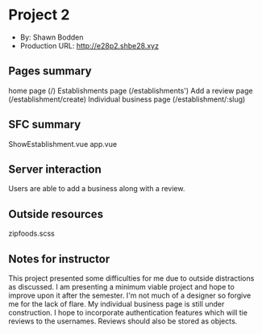 # Project 2
+ By: Shawn Bodden
+ Production URL: <http://e28p2.shbe28.xyz>

## Pages summary
home page (/)
Establishments page (/establishments')
Add a review page (/establishment/create)
Individual business page (/establishment/:slug)


## SFC summary
ShowEstablishment.vue
app.vue
  
## Server interaction
Users are able to add a business along with a review. 

## Outside resources
zipfoods.scss

## Notes for instructor
This project presented some difficulties for me due to outside distractions as discussed. I am presenting a minimum viable project and hope to improve upon it after the semester. I'm not much of a designer so forgive me for the lack of flare. My individual business page is still under construction. I hope to incorporate authentication features which will tie reviews to the usernames. Reviews should also be stored as objects.